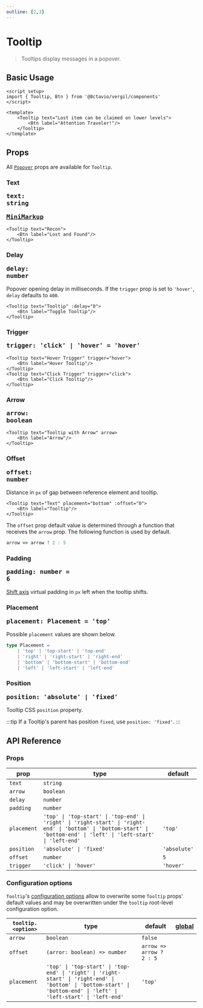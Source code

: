 ```yaml
---
outline: [2,3]
---
```


# Tooltip

> Tooltips display messages in a popover.

## Basic Usage

<script setup>
import { Tooltip, Btn } from '@8ctavio/vergil/components'
</script>

<Demo>
    <Tooltip text="Lost item can be claimed on lower levels">
        <Btn label="Attention Traveler!"/>
    </Tooltip>
</Demo>

```vue
<script setup>
import { Tooltip, Btn } from '@8ctavio/vergil/components'
</script>

<template>
    <Tooltip text="Lost item can be claimed on lower levels">
        <Btn label="Attention Traveler!"/>
    </Tooltip>
</template>
```

## Props

All [`Popover`](/composables/usePopover#popover) props are available for `Tooltip`.

### Text <Badge><pre>text: string</pre></Badge> <Badge><pre>[MiniMarkup](/mini-markup)</pre></Badge>

```vue-html
<Tooltip text="Recon">
    <Btn label="Lost and Found"/>
</Tooltip>
```

### Delay <Badge><pre>delay: number</pre></Badge>

Popover opening delay in milliseconds. If the `trigger` prop is set to `'hover'`, `delay` defaults to `400`.

```vue-html
<Tooltip text="Tooltip" :delay="0">
    <Btn label="Toggle Tooltip"/>
</Tooltip>
```

<Demo>
    <Tooltip text="Tooltip" :delay="0">
        <Btn label="Toggle Tooltip"/>
    </Tooltip>
</Demo>

### Trigger <Badge><pre>trigger: 'click' | 'hover' = 'hover'</pre></Badge>

```vue-html
<Tooltip text="Hover Trigger" trigger="hover">
    <Btn label="Hover Tooltip"/>
</Tooltip>
<Tooltip text="Click Trigger" trigger="click">
    <Btn label="Click Tooltip"/>
</Tooltip>
```

<Demo>
    <Tooltip text="Hover Trigger" trigger="hover">
        <Btn label="Hover Tooltip"/>
    </Tooltip>
    <Tooltip text="Click Trigger" trigger="click">
        <Btn label="Click Tooltip"/>
    </Tooltip>
</Demo>

### Arrow <Badge><pre>arrow: boolean</pre></Badge>

```vue-html
<Tooltip text="Tooltip with Arrow" arrow>
    <Btn label="Arrow"/>
</Tooltip>
```

<Demo>
    <Tooltip text="Tooltip with Arrow" arrow>
        <Btn label="Arrow"/>
    </Tooltip>
</Demo>

### Offset <Badge><pre>offset: number</pre></Badge>

Distance in `px` of gap between reference element and tooltip.

```vue-html
<Tooltip text="Text" placement="bottom" :offset="0">
    <Btn label="Tooltip"/>
</Tooltip>
```

<Demo>
    <Tooltip text="Text" placement="bottom" :offset="0">
        <Btn label="Tooltip"/>
    </Tooltip>
</Demo>

The `offset` prop default value is determined through a function that receives the `arrow` prop. The following function is used by default.

```js
arrow => arrow ? 2 : 5
```

### Padding <Badge><pre>padding: number = 6</pre></Badge>

[Shift axis](https://floating-ui.com/docs/shift#mainaxis) virtual padding in `px` left when the tooltip shifts.

### Placement <Badge><pre>placement: Placement = 'top'</pre></Badge>

Possible `placement` values are shown below.

```ts
type Placement =
    | 'top' | 'top-start' | 'top-end'
    | 'right' | 'right-start' | 'right-end'
    | 'bottom' | 'bottom-start' | 'bottom-end'
    | 'left' | 'left-start' | 'left-end'
```

### Position <Badge><pre>position: 'absolute' | 'fixed'</pre></Badge>

Tooltip CSS `position` property.

:::tip
If a Tooltip's parent has position `fixed`, use `position: 'fixed'`.
:::

## API Reference

### Props

| prop | type | default |
| ---- | ---- | ------- |
| `text` | `string` | |
| `arrow` | `boolean` | |
| `delay` | `number` | |
| `padding` | `number` | |
| `placement` | `'top' \| 'top-start' \| 'top-end' \| 'right' \| 'right-start' \| 'right-end' \| 'bottom' \| 'bottom-start' \| 'bottom-end' \| 'left' \| 'left-start' \| 'left-end'` | `'top'` |
| `position` | `'absolute' \| 'fixed'` | `'absolute'` |
| `offset` | `number` | `5` |
| `trigger` | `'click' \| 'hover'` | `'hover'` |

### Configuration options

`Tooltip`'s [configuration options](/configuration) allow to overwrite some `Tooltip` props' default values and may be overwritten under the `tooltip` root-level configuration option.

| `tooltip.<option>` | type | default | [global](/configuration#global-configuration-options) |
| ------------------ | ---- | ------- | :------: |
| `arrow` | `boolean` | `false` | |
| `offset` | `(arror: boolean) => number` | `arrow => arrow ? 2 : 5` | |
| `placement` | `'top' \| 'top-start' \| 'top-end' \| 'right' \| 'right-start' \| 'right-end' \| 'bottom' \| 'bottom-start' \| 'bottom-end' \| 'left' \| 'left-start' \| 'left-end'` | `'top'` | |